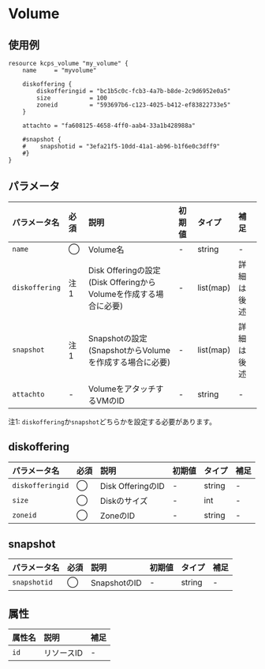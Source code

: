 # Volume

## 使用例

```hcl
resource kcps_volume "my_volume" {
    name     = "myvolume"

    diskoffering {
        diskofferingid = "bc1b5c0c-fcb3-4a7b-b8de-2c9d6952e0a5"
        size           = 100
        zoneid         = "593697b6-c123-4025-b412-ef83822733e5"
    }

    attachto = "fa608125-4658-4ff0-aab4-33a1b428988a"
    
    #snapshot {
    #    snapshotid = "3efa21f5-10dd-41a1-ab96-b1f6e0c3dff9"
    #}
}

```


## パラメータ

|パラメータ名 |必須    |説明      |初期値    |タイプ    |補足|
|:----------|:------|:---------|:--------|:--------|:--|
|`name`           |◯|Volume名               | - | string | - |
|`diskoffering`   |注1|Disk Offeringの設定(Disk OfferingからVolumeを作成する場合に必要)  | - | list(map) | 詳細は後述 |
|`snapshot`       |注1|Snapshotの設定(SnapshotからVolumeを作成する場合に必要)  | - | list(map) | 詳細は後述 |
|`attachto`       |-|VolumeをアタッチするVMのID      | - | string | - |


注1: `diskoffering`か`snapshot`どちらかを設定する必要があります。


## diskoffering

|パラメータ名 |必須    |説明      |初期値    |タイプ    |補足|
|:----------|:------|:---------|:--------|:--------|:--|
|`diskofferingid`      |◯|Disk OfferingのID  | - | string | - |
|`size`   |◯|Diskのサイズ | - | int | - |
|`zoneid`   |◯|ZoneのID | - | string | - |


## snapshot

|パラメータ名 |必須    |説明      |初期値    |タイプ    |補足|
|:----------|:------|:---------|:--------|:--------|:--|
|`snapshotid`      |◯|SnapshotのID  | - | string | - |



## 属性
|属性名 |説明      |補足 |
|:----------|:------|:---------|
|`id`          |リソースID              | - | 